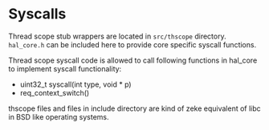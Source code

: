 Syscalls
========

Thread scope stub wrappers are located in `src/thscope` directory. `hal_core.h`
can be included here to provide core specific syscall functions.

Thread scope syscall code is allowed to call following functions in hal_core to
implement syscall functionality:

+ uint32_t syscall(int type, void * p)
+ req_context_switch()

thscope files and files in include directory are kind of zeke equivalent of
libc in BSD like operating systems.
